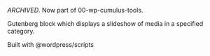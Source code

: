 *ARCHIVED*. Now part of 00-wp-cumulus-tools.

Gutenberg block which displays a slideshow of media in a specified category.

Built with @wordpress/scripts